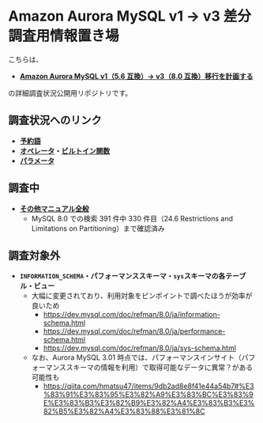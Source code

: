 # Amazon Aurora MySQL v1 → v3 差分調査用情報置き場

こちらは、

- **[Amazon Aurora MySQL v1（5.6 互換）→ v3（8.0 互換）移行を計画する](https://zenn.dev/hmatsu47/articles/aurora-mysql3-001-top)**

の詳細調査状況公開用リポジトリです。

## 調査状況へのリンク

- **[予約語](mysql57_80_reserved.md)**
- **[オペレータ](mysql57_80_func_oper.md#オペレータ)・[ビルトイン関数](mysql57_80_func_oper.md#ビルトイン関数)**
- **[パラメータ](aurora-mysql1_3_param.md)**

## 調査中

- **[その他マニュアル全般](mysql57_80_manual_all.md)**
  - MySQL 8.0 での検索 391 件中 330 件目（24.6 Restrictions and Limitations on Partitioning）まで確認済み

## 調査対象外

- **`INFORMATION_SCHEMA`・パフォーマンススキーマ・`sys`スキーマの各テーブル・ビュー**
  - 大幅に変更されており、利用対象をピンポイントで調べたほうが効率が良いため
    - https://dev.mysql.com/doc/refman/8.0/ja/information-schema.html
    - https://dev.mysql.com/doc/refman/8.0/ja/performance-schema.html
    - https://dev.mysql.com/doc/refman/8.0/ja/sys-schema.html
  - なお、Aurora MySQL 3.01 時点では、パフォーマンスインサイト（パフォーマンススキーマの情報を利用）で取得可能なデータに異常？がある可能性も
    - https://qiita.com/hmatsu47/items/9db2ad8e8f41e44a54b7#%E3%83%91%E3%83%95%E3%82%A9%E3%83%BC%E3%83%9E%E3%83%B3%E3%82%B9%E3%82%A4%E3%83%B3%E3%82%B5%E3%82%A4%E3%83%88%E3%81%8C